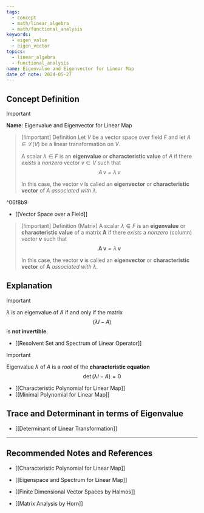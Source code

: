 ```yaml
---
tags:
  - concept
  - math/linear_algebra
  - math/functional_analysis
keywords:
  - eigen_value
  - eigen_vector
topics:
  - linear_algebra
  - functional_analysis
name: Eigenvalue and Eigenvector for Linear Map
date of note: 2024-05-27
---
```


## Concept Definition

>[!important]
>**Name**: Eigenvalue and Eigenvector for Linear Map

>[!important] Definition
>Let $V$ be a vector space over field $F$ and let $A \in \mathcal{L}(V)$ be a linear transformation on $V$.
>
>A scalar $\lambda \in F$ is an **eigenvalue** or **characteristic value** of $A$ if there *exists* a *nonzero* vector $v\in V$ such that 
>$$
>A\,v = \lambda\,v
>$$
>
>In this case, the vector $v$ is called an **eigenvector** or **characteristic vector** of $A$ *associated with* $\lambda.$

^06f8b9

- [[Vector Space over a Field]]

>[!important] Definition (Matrix)
>A scalar $\lambda \in F$ is an **eigenvalue** or **characteristic value** of a matrix $\boldsymbol{A}$ if there *exists* a *nonzero* (column) vector $\boldsymbol{v}$ such that 
>$$
>\boldsymbol{A\,v} = \lambda\, \boldsymbol{v}
>$$
>
>In this case, the vector $\boldsymbol{v}$ is called an **eigenvector** or **characteristic vector** of $\boldsymbol{A}$ *associated with* $\lambda.$


## Explanation

>[!important]
>$\lambda$ is an eigenvalue of $A$ if and only if the matrix
>$$
>(\lambda I - A)
>$$
>is **not invertible**.

- [[Resolvent Set and Spectrum of Linear Operator]]

>[!important]
>Eigenvalue $\lambda$ of $A$ is a *root* of the **characteristic equation**
>$$
>\det \left(\lambda I - A\right) = 0
>$$

- [[Characteristic Polynomial for Linear Map]]
- [[Minimal Polynomial for Linear Map]]


## Trace and Determinant in terms of Eigenvalue




- [[Determinant of Linear Transformation]]






-----------
##  Recommended Notes and References

- [[Characteristic Polynomial for Linear Map]]
- [[Eigenspace and Spectrum for Linear Map]]

- [[Finite Dimensional Vector Spaces by Halmos]]
- [[Matrix Analysis by Horn]]
